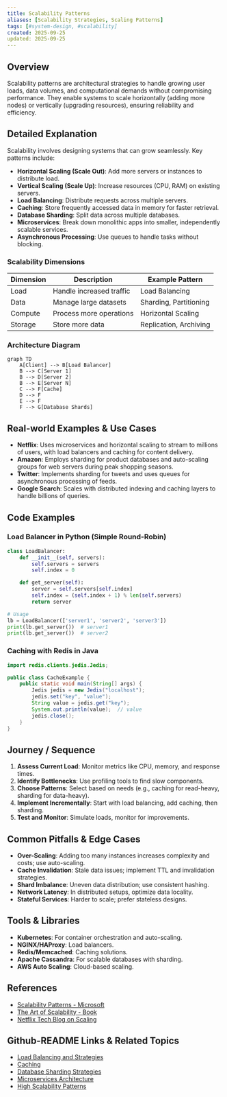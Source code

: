 ```yaml
---
title: Scalability Patterns
aliases: [Scalability Strategies, Scaling Patterns]
tags: [#system-design, #scalability]
created: 2025-09-25
updated: 2025-09-25
---
```


## Overview

Scalability patterns are architectural strategies to handle growing user loads, data volumes, and computational demands without compromising performance. They enable systems to scale horizontally (adding more nodes) or vertically (upgrading resources), ensuring reliability and efficiency.

## Detailed Explanation

Scalability involves designing systems that can grow seamlessly. Key patterns include:

- **Horizontal Scaling (Scale Out)**: Add more servers or instances to distribute load.
- **Vertical Scaling (Scale Up)**: Increase resources (CPU, RAM) on existing servers.
- **Load Balancing**: Distribute requests across multiple servers.
- **Caching**: Store frequently accessed data in memory for faster retrieval.
- **Database Sharding**: Split data across multiple databases.
- **Microservices**: Break down monolithic apps into smaller, independently scalable services.
- **Asynchronous Processing**: Use queues to handle tasks without blocking.

### Scalability Dimensions

| Dimension | Description | Example Pattern |
|-----------|-------------|-----------------|
| Load | Handle increased traffic | Load Balancing |
| Data | Manage large datasets | Sharding, Partitioning |
| Compute | Process more operations | Horizontal Scaling |
| Storage | Store more data | Replication, Archiving |

### Architecture Diagram

```mermaid
graph TD
    A[Client] --> B[Load Balancer]
    B --> C[Server 1]
    B --> D[Server 2]
    B --> E[Server N]
    C --> F[Cache]
    D --> F
    E --> F
    F --> G[Database Shards]
```

## Real-world Examples & Use Cases

- **Netflix**: Uses microservices and horizontal scaling to stream to millions of users, with load balancers and caching for content delivery.
- **Amazon**: Employs sharding for product databases and auto-scaling groups for web servers during peak shopping seasons.
- **Twitter**: Implements sharding for tweets and uses queues for asynchronous processing of feeds.
- **Google Search**: Scales with distributed indexing and caching layers to handle billions of queries.

## Code Examples

### Load Balancer in Python (Simple Round-Robin)

```python
class LoadBalancer:
    def __init__(self, servers):
        self.servers = servers
        self.index = 0

    def get_server(self):
        server = self.servers[self.index]
        self.index = (self.index + 1) % len(self.servers)
        return server

# Usage
lb = LoadBalancer(['server1', 'server2', 'server3'])
print(lb.get_server())  # server1
print(lb.get_server())  # server2
```

### Caching with Redis in Java

```java
import redis.clients.jedis.Jedis;

public class CacheExample {
    public static void main(String[] args) {
        Jedis jedis = new Jedis("localhost");
        jedis.set("key", "value");
        String value = jedis.get("key");
        System.out.println(value);  // value
        jedis.close();
    }
}
```

## Journey / Sequence

1. **Assess Current Load**: Monitor metrics like CPU, memory, and response times.
2. **Identify Bottlenecks**: Use profiling tools to find slow components.
3. **Choose Patterns**: Select based on needs (e.g., caching for read-heavy, sharding for data-heavy).
4. **Implement Incrementally**: Start with load balancing, add caching, then sharding.
5. **Test and Monitor**: Simulate loads, monitor for improvements.

## Common Pitfalls & Edge Cases

- **Over-Scaling**: Adding too many instances increases complexity and costs; use auto-scaling.
- **Cache Invalidation**: Stale data issues; implement TTL and invalidation strategies.
- **Shard Imbalance**: Uneven data distribution; use consistent hashing.
- **Network Latency**: In distributed setups, optimize data locality.
- **Stateful Services**: Harder to scale; prefer stateless designs.

## Tools & Libraries

- **Kubernetes**: For container orchestration and auto-scaling.
- **NGINX/HAProxy**: Load balancers.
- **Redis/Memcached**: Caching solutions.
- **Apache Cassandra**: For scalable databases with sharding.
- **AWS Auto Scaling**: Cloud-based scaling.

## References

- [Scalability Patterns - Microsoft](https://docs.microsoft.com/en-us/azure/architecture/patterns/)
- [The Art of Scalability - Book](https://www.amazon.com/Art-Scalability-Theory-Practice-Organizations/dp/0134032802)
- [Netflix Tech Blog on Scaling](https://netflixtechblog.com/)

## Github-README Links & Related Topics

- [Load Balancing and Strategies](../load-balancing-and-strategies/README.md)
- [Caching](../caching/README.md)
- [Database Sharding Strategies](../database-sharding-strategies/README.md)
- [Microservices Architecture](../microservices-architecture/README.md)
- [High Scalability Patterns](../high-scalability-patterns/README.md)